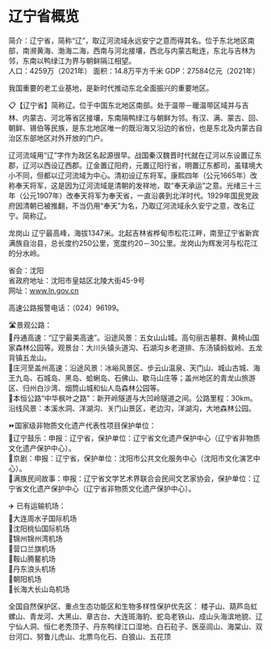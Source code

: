 # 辽宁省概览  
简介：辽宁省，简称“辽”，取辽河流域永远安宁之意而得其名。位于东北地区南部，南濒黄海、渤海二海，西南与河北接壤，西北与内蒙古毗连，东北与吉林为邻，东南以鸭绿江为界与朝鲜隔江相望。    
人口：4259万（2021年）
面积：14.8万平方千米
GDP：27584亿元（2021年）
  
我国重要的老工业基地，是新时代推动东北全面振兴的重要地区。  

📋【辽宁省】简称辽。位于中国东北地区南部。处于温带－暖温带区域并与吉林、内蒙古、河北等省区接壤，东南隔鸭绿江与朝鲜为邻。有汉、满、蒙古、回、朝鲜、锡伯等民族，是东北地区唯一的既沿海又沿边的省份，也是东北及内蒙古自治区东部地区对外开放的门户。  
  
辽河流域用“辽”字作为政区名起源很早。战国秦汉魏晋时代就在辽河以东设置辽东郡，辽河以西设辽西郡。辽金置辽阳府，元置辽阳行省，明置辽东都司，虽辖境大小不同，但都以辽河流域为中心。清初设辽东将军。康熙四年（公元1665年）改称奉天将军，这是因为辽河流域是清朝的发祥地，取“奉天承运”之意。光绪三十三年（公元1907年）改奉天将军为奉天省，一直沿袭到北洋时代。1929年国民党政府因清朝已被推翻，不当仍用“奉天”为名，乃取辽河流域永久安宁之意，改名辽宁。简称辽。  
  
龙岗山
辽宁最高峰，海拔1347米。北起吉林省桦甸市松花江畔，南至辽宁省新宾满族自治县，总长度约250公里，宽度约20－30公里。龙岗山为辉发河与松花江的分水岭。  

省会：沈阳  
省政府地址：沈阳市皇姑区北陵大街45-9号  
网址：<a href="http://www.ln.gov.cn" target="_blank">www.ln.gov.cn</a>  

高速公路报警电话：（024）96199。  

🛣️景观公路：  
🔸丹通高速：“辽宁最美高速”。沿途风景：五女山山城。高句丽古墓群、黄椅山国家森林公园等。观景台：大川头镇头道沟、石湖沟乡老道排、东汤镇蚂蚁岭、五龙背镇五龙山。  
🔸庄河至盖州高速：沿途风景：冰峪风景区、步云山温泉、天门山、城山古城、海王九岛、石城岛、黑岛、蛤蜊岛、石佛山、歇马山庄等；盖州地区的青龙山旅游区、归州白沙湾、烟筒山城和仙人岛森林公园等。  
🔸本恒公路“中华枫叶之路”：新开岭隧道与大凹岭隧道之间。公路里程：30km。沿线风景：本溪水洞、洋湖沟、关门山景区，老边沟，洋湖沟，大地森林公园。  

⏩国家级非物质文化遗产代表性项目保护单位：  
🔸辽宁鼓乐：申报：辽宁省，保护单位：辽宁省文化遗产保护中心（辽宁省非物质文化遗产保护中心）。  
🔸京剧：申报：辽宁省，保护单位：沈阳市公共文化服务中心（沈阳市文化演艺中心）。  
🔸满族民间故事：申报：辽宁省文学艺术界联合会民间文艺家协会，保护单位：辽宁省文化遗产保护中心（辽宁省非物质文化遗产保护中心）。  

✈️ 已有运输机场：  
🔸大连周水子国际机场  
🔸沈阳桃仙国际机场  
🔸锦州锦州湾机场  
🔸营口兰旗机场  
🔸鞍山腾鳌机场  
🔸丹东浪头机场  
🔸朝阳机场  
🔸长海大长山岛机场  

全国自然保护区、重点生态功能区和生物多样性保护优先区：
楼子山、葫芦岛虹螺山、青龙河、大黑山、章古台、大连斑海豹、蛇岛老铁山、成山头海滨地貌、辽宁仙人洞、恒仁老秃顶子、丹东鸭绿江口湿地、白石砬子、医巫闾山、海棠山、双台河口、努鲁儿虎山、北票鸟化石、白狼山、五花顶